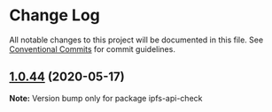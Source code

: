 # Change Log

All notable changes to this project will be documented in this file.
See [Conventional Commits](https://conventionalcommits.org) for commit guidelines.

## [1.0.44](https://github.com/bluelovers/ws-ipfs/compare/ipfs-api-check@1.0.43...ipfs-api-check@1.0.44) (2020-05-17)

**Note:** Version bump only for package ipfs-api-check
